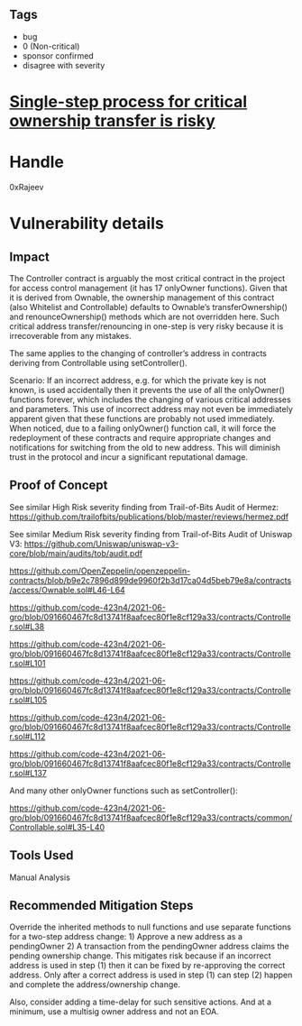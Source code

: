 ## Tags

- bug
- 0 (Non-critical)
- sponsor confirmed
- disagree with severity

# [Single-step process for critical ownership transfer is risky](https://github.com/code-423n4/2021-06-gro-findings/issues/46) 

# Handle

0xRajeev


# Vulnerability details

## Impact

The Controller contract is arguably the most critical contract in the project for access control management (it has 17 onlyOwner functions). Given that it is derived from Ownable, the ownership management of this contract (also Whitelist and Controllable) defaults to Ownable’s transferOwnership() and renounceOwnership() methods which are not overridden here. Such critical address transfer/renouncing in one-step is very risky because it is irrecoverable from any mistakes.

The same applies to the changing of controller’s address in contracts deriving from Controllable using setController().

Scenario: If an incorrect address, e.g. for which the private key is not known, is used accidentally then it prevents the use of all the onlyOwner() functions forever, which includes the changing of various critical addresses and parameters. This use of incorrect address may not even be immediately apparent given that these functions are probably not used immediately. When noticed, due to a failing onlyOwner() function call, it will force the redeployment of these contracts and require appropriate changes and notifications for switching from the old to new address. This will diminish trust in the protocol and incur a significant reputational damage.


## Proof of Concept

See similar High Risk severity finding from Trail-of-Bits Audit of Hermez: https://github.com/trailofbits/publications/blob/master/reviews/hermez.pdf

See similar Medium Risk severity finding from Trail-of-Bits Audit of Uniswap V3: https://github.com/Uniswap/uniswap-v3-core/blob/main/audits/tob/audit.pdf

https://github.com/OpenZeppelin/openzeppelin-contracts/blob/b9e2c7896d899de9960f2b3d17ca04d5beb79e8a/contracts/access/Ownable.sol#L46-L64

https://github.com/code-423n4/2021-06-gro/blob/091660467fc8d13741f8aafcec80f1e8cf129a33/contracts/Controller.sol#L38

https://github.com/code-423n4/2021-06-gro/blob/091660467fc8d13741f8aafcec80f1e8cf129a33/contracts/Controller.sol#L101

https://github.com/code-423n4/2021-06-gro/blob/091660467fc8d13741f8aafcec80f1e8cf129a33/contracts/Controller.sol#L105

https://github.com/code-423n4/2021-06-gro/blob/091660467fc8d13741f8aafcec80f1e8cf129a33/contracts/Controller.sol#L112

https://github.com/code-423n4/2021-06-gro/blob/091660467fc8d13741f8aafcec80f1e8cf129a33/contracts/Controller.sol#L137

And many other onlyOwner functions such as setController():

https://github.com/code-423n4/2021-06-gro/blob/091660467fc8d13741f8aafcec80f1e8cf129a33/contracts/common/Controllable.sol#L35-L40


## Tools Used

Manual Analysis

## Recommended Mitigation Steps

Override the inherited methods to null functions and use separate functions for a two-step address change: 1) Approve a new address as a pendingOwner 2) A transaction from the pendingOwner address claims the pending ownership change. This mitigates risk because if an incorrect address is used in step (1) then it can be fixed by re-approving the correct address. Only after a correct address is used in step (1) can step (2) happen and complete the address/ownership change.

Also, consider adding a time-delay for such sensitive actions. And at a minimum, use a multisig owner address and not an EOA.

